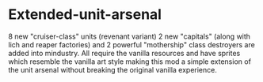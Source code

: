 # Extended-unit-arsenal

8 new "cruiser-class" units (revenant variant)
2 new "capitals" (along with lich and reaper factories)
and 2 powerful "mothership" class destroyers are added into 
mindustry. All require the vanilla resources and have sprites which 
resemble the vanilla art style making this mod a simple extension of 
the unit arsenal without breaking the original vanilla experience.

